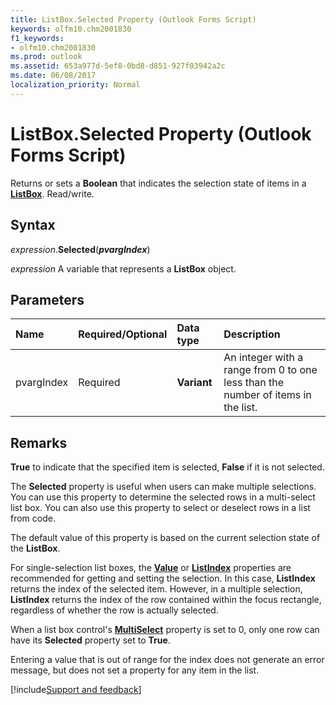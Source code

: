 ```yaml
---
title: ListBox.Selected Property (Outlook Forms Script)
keywords: olfm10.chm2001830
f1_keywords:
- olfm10.chm2001830
ms.prod: outlook
ms.assetid: 653a977d-5ef8-0bd8-d851-927f03942a2c
ms.date: 06/08/2017
localization_priority: Normal
---
```



# ListBox.Selected Property (Outlook Forms Script)

Returns or sets a  **Boolean** that indicates the selection state of items in a **[ListBox](Outlook.listbox.md)**. Read/write.


## Syntax

_expression_.**Selected**(**_pvargIndex_**)

_expression_ A variable that represents a  **ListBox** object.


## Parameters



|Name|Required/Optional|Data type|Description|
|:-----|:-----|:-----|:-----|
|pvargIndex|Required| **Variant**|An integer with a range from 0 to one less than the number of items in the list.|

## Remarks

 **True** to indicate that the specified item is selected, **False** if it is not selected.

The  **Selected** property is useful when users can make multiple selections. You can use this property to determine the selected rows in a multi-select list box. You can also use this property to select or deselect rows in a list from code.

The default value of this property is based on the current selection state of the  **ListBox**.

For single-selection list boxes, the  **[Value](Outlook.listbox.value.md)** or **[ListIndex](Outlook.listbox.listindex.md)** properties are recommended for getting and setting the selection. In this case, **ListIndex** returns the index of the selected item. However, in a multiple selection, **ListIndex** returns the index of the row contained within the focus rectangle, regardless of whether the row is actually selected.

When a list box control's  **[MultiSelect](Outlook.listbox.multiselect.md)** property is set to 0, only one row can have its **Selected** property set to **True**.

Entering a value that is out of range for the index does not generate an error message, but does not set a property for any item in the list.

[!include[Support and feedback](~/includes/feedback-boilerplate.md)]